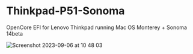 # Thinkpad-P51-Sonoma
OpenCore EFI for Lenovo Thinkpad running Mac OS Monterey + Sonoma 14beta 


![Screenshot 2023-09-06 at 10 48 03](https://github.com/DomiDomian/Thinkpad-P51-Sonoma/assets/79382625/29773ac7-014e-4ecc-b319-44636f2de60e)
